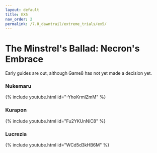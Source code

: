 ```yaml
---
layout: default
title: EX5
nav_order: 2
permalink: /7.0_dawntrail/extreme_trials/ex5/
---
```


# The Minstrel's Ballad: Necron's Embrace

Early guides are out, although Game8 has not yet made a decision yet.

### Nukemaru

{% include youtube.html id="-YhoKrmlZmM" %}

### Kurapon

{% include youtube.html id="Fu2YKUnNiC8" %}

### Lucrezia

{% include youtube.html id="WCd5d3kHB6M" %}

<script data-goatcounter="https://xivjpraids.goatcounter.com/count"
        async src="//gc.zgo.at/count.js"></script>
